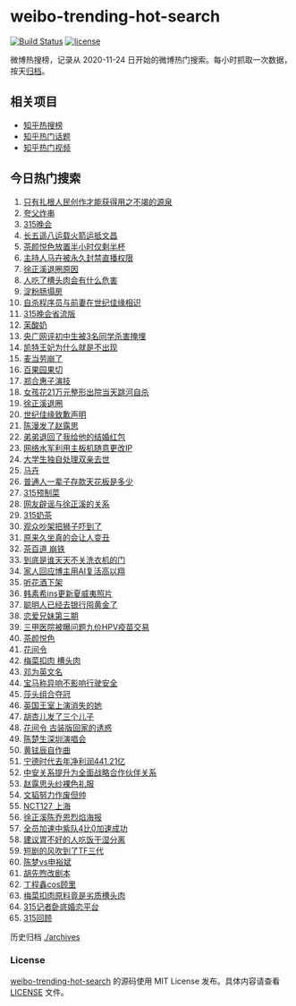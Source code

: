 # weibo-trending-hot-search

[![Build Status](https://github.com/justjavac/weibo-trending-hot-search/workflows/ci/badge.svg?branch=master)](https://github.com/justjavac/weibo-trending-hot-search/actions)
[![license](https://img.shields.io/github/license/justjavac/weibo-trending-hot-search)](https://github.com/justjavac/weibo-trending-hot-search/blob/master/LICENSE)

微博热搜榜，记录从 2020-11-24 日开始的微博热门搜索。每小时抓取一次数据，按天[归档](./archives)。

## 相关项目

- [知乎热搜榜](https://github.com/justjavac/zhihu-trending-top-search)
- [知乎热门话题](https://github.com/justjavac/zhihu-trending-hot-questions)
- [知乎热门视频](https://github.com/justjavac/zhihu-trending-hot-video)

## 今日热门搜索

<!-- BEGIN -->
<!-- 最后更新时间 Sat Mar 16 2024 03:11:35 GMT+0800 (China Standard Time) -->

1. [只有扎根人民创作才能获得用之不竭的源泉](https://s.weibo.com//weibo?q=%23%E5%8F%AA%E6%9C%89%E6%89%8E%E6%A0%B9%E4%BA%BA%E6%B0%91%E5%88%9B%E4%BD%9C%E6%89%8D%E8%83%BD%E8%8E%B7%E5%BE%97%E7%94%A8%E4%B9%8B%E4%B8%8D%E7%AB%AD%E7%9A%84%E6%BA%90%E6%B3%89%23&Refer=new_time)
1. [夸父炸串](https://s.weibo.com//weibo?q=%E5%A4%B8%E7%88%B6%E7%82%B8%E4%B8%B2&t=31&band_rank=2&Refer=top)
1. [315晚会](https://s.weibo.com//weibo?q=%23315%E6%99%9A%E4%BC%9A%23&t=31&band_rank=1&Refer=top)
1. [长五遥八运载火箭运抵文昌](https://s.weibo.com//weibo?q=%23%E9%95%BF%E4%BA%94%E9%81%A5%E5%85%AB%E8%BF%90%E8%BD%BD%E7%81%AB%E7%AE%AD%E8%BF%90%E6%8A%B5%E6%96%87%E6%98%8C%23&t=31&band_rank=3&Refer=top)
1. [茶颜悦色放置半小时仅剩半杯](https://s.weibo.com//weibo?q=%23%E8%8C%B6%E9%A2%9C%E6%82%A6%E8%89%B2%E6%94%BE%E7%BD%AE%E5%8D%8A%E5%B0%8F%E6%97%B6%E4%BB%85%E5%89%A9%E5%8D%8A%E6%9D%AF%23&t=31&band_rank=5&Refer=top)
1. [主持人马卉被永久封禁直播权限](https://s.weibo.com//weibo?q=%23%E4%B8%BB%E6%8C%81%E4%BA%BA%E9%A9%AC%E5%8D%89%E8%A2%AB%E6%B0%B8%E4%B9%85%E5%B0%81%E7%A6%81%E7%9B%B4%E6%92%AD%E6%9D%83%E9%99%90%23&t=31&band_rank=8&Refer=top)
1. [徐正溪退圈原因](https://s.weibo.com//weibo?q=%23%E5%BE%90%E6%AD%A3%E6%BA%AA%E9%80%80%E5%9C%88%E5%8E%9F%E5%9B%A0%23&t=31&band_rank=6&Refer=top)
1. [人吃了槽头肉会有什么危害](https://s.weibo.com//weibo?q=%23%E4%BA%BA%E5%90%83%E4%BA%86%E6%A7%BD%E5%A4%B4%E8%82%89%E4%BC%9A%E6%9C%89%E4%BB%80%E4%B9%88%E5%8D%B1%E5%AE%B3%23&t=31&band_rank=24&Refer=top)
1. [淀粉肠塌房](https://s.weibo.com//weibo?q=%E6%B7%80%E7%B2%89%E8%82%A0%E5%A1%8C%E6%88%BF&t=31&band_rank=7&Refer=top)
1. [自杀程序员与前妻在世纪佳缘相识](https://s.weibo.com//weibo?q=%23%E8%87%AA%E6%9D%80%E7%A8%8B%E5%BA%8F%E5%91%98%E4%B8%8E%E5%89%8D%E5%A6%BB%E5%9C%A8%E4%B8%96%E7%BA%AA%E4%BD%B3%E7%BC%98%E7%9B%B8%E8%AF%86%23&t=31&band_rank=11&Refer=top)
1. [315晚会省流版](https://s.weibo.com//weibo?q=%23315%E6%99%9A%E4%BC%9A%E7%9C%81%E6%B5%81%E7%89%88%23&t=31&band_rank=21&Refer=top)
1. [茉酸奶](https://s.weibo.com//weibo?q=%E8%8C%89%E9%85%B8%E5%A5%B6&t=31&band_rank=4&Refer=top)
1. [央广网评初中生被3名同学杀害掩埋](https://s.weibo.com//weibo?q=%23%E5%A4%AE%E5%B9%BF%E7%BD%91%E8%AF%84%E5%88%9D%E4%B8%AD%E7%94%9F%E8%A2%AB3%E5%90%8D%E5%90%8C%E5%AD%A6%E6%9D%80%E5%AE%B3%E6%8E%A9%E5%9F%8B%23&t=31&band_rank=12&Refer=top)
1. [凯特王妃为什么就是不出现](https://s.weibo.com//weibo?q=%23%E5%87%AF%E7%89%B9%E7%8E%8B%E5%A6%83%E4%B8%BA%E4%BB%80%E4%B9%88%E5%B0%B1%E6%98%AF%E4%B8%8D%E5%87%BA%E7%8E%B0%23&t=31&band_rank=29&Refer=top)
1. [麦当劳崩了](https://s.weibo.com//weibo?q=%E9%BA%A6%E5%BD%93%E5%8A%B3%E5%B4%A9%E4%BA%86&t=31&band_rank=9&Refer=top)
1. [百果园果切](https://s.weibo.com//weibo?q=%E7%99%BE%E6%9E%9C%E5%9B%AD%E6%9E%9C%E5%88%87&t=31&band_rank=17&Refer=top)
1. [郑合惠子演技](https://s.weibo.com//weibo?q=%E9%83%91%E5%90%88%E6%83%A0%E5%AD%90%E6%BC%94%E6%8A%80&t=31&band_rank=16&Refer=top)
1. [女孩花21万元整形出院当天跳河自杀](https://s.weibo.com//weibo?q=%23%E5%A5%B3%E5%AD%A9%E8%8A%B121%E4%B8%87%E5%85%83%E6%95%B4%E5%BD%A2%E5%87%BA%E9%99%A2%E5%BD%93%E5%A4%A9%E8%B7%B3%E6%B2%B3%E8%87%AA%E6%9D%80%23&t=31&band_rank=37&Refer=top)
1. [徐正溪退圈](https://s.weibo.com//weibo?q=%23%E5%BE%90%E6%AD%A3%E6%BA%AA%E9%80%80%E5%9C%88%23&t=31&band_rank=13&Refer=top)
1. [世纪佳缘致歉声明](https://s.weibo.com//weibo?q=%23%E4%B8%96%E7%BA%AA%E4%BD%B3%E7%BC%98%E8%87%B4%E6%AD%89%E5%A3%B0%E6%98%8E%23&t=31&band_rank=20&Refer=top)
1. [陈漫发了赵露思](https://s.weibo.com//weibo?q=%23%E9%99%88%E6%BC%AB%E5%8F%91%E4%BA%86%E8%B5%B5%E9%9C%B2%E6%80%9D%23&t=31&band_rank=20&Refer=top)
1. [弟弟退回了我给他的结婚红包](https://s.weibo.com//weibo?q=%23%E5%BC%9F%E5%BC%9F%E9%80%80%E5%9B%9E%E4%BA%86%E6%88%91%E7%BB%99%E4%BB%96%E7%9A%84%E7%BB%93%E5%A9%9A%E7%BA%A2%E5%8C%85%23&t=31&band_rank=32&Refer=top)
1. [网络水军利用主板机随意更改IP](https://s.weibo.com//weibo?q=%23%E7%BD%91%E7%BB%9C%E6%B0%B4%E5%86%9B%E5%88%A9%E7%94%A8%E4%B8%BB%E6%9D%BF%E6%9C%BA%E9%9A%8F%E6%84%8F%E6%9B%B4%E6%94%B9IP%23&t=31&band_rank=27&Refer=top)
1. [大学生独自处理双亲去世](https://s.weibo.com//weibo?q=%E5%A4%A7%E5%AD%A6%E7%94%9F%E7%8B%AC%E8%87%AA%E5%A4%84%E7%90%86%E5%8F%8C%E4%BA%B2%E5%8E%BB%E4%B8%96&t=31&band_rank=23&Refer=top)
1. [马卉](https://s.weibo.com//weibo?q=%E9%A9%AC%E5%8D%89&t=31&band_rank=35&Refer=top)
1. [普通人一辈子存款天花板是多少](https://s.weibo.com//weibo?q=%23%E6%99%AE%E9%80%9A%E4%BA%BA%E4%B8%80%E8%BE%88%E5%AD%90%E5%AD%98%E6%AC%BE%E5%A4%A9%E8%8A%B1%E6%9D%BF%E6%98%AF%E5%A4%9A%E5%B0%91%23&t=31&band_rank=24&Refer=top)
1. [315预制菜](https://s.weibo.com//weibo?q=315%E9%A2%84%E5%88%B6%E8%8F%9C&t=31&band_rank=26&Refer=top)
1. [网友辟谣与徐正溪的关系](https://s.weibo.com//weibo?q=%23%E7%BD%91%E5%8F%8B%E8%BE%9F%E8%B0%A3%E4%B8%8E%E5%BE%90%E6%AD%A3%E6%BA%AA%E7%9A%84%E5%85%B3%E7%B3%BB%23&t=31&band_rank=36&Refer=top)
1. [315奶茶](https://s.weibo.com//weibo?q=315%E5%A5%B6%E8%8C%B6&t=31&band_rank=15&Refer=top)
1. [观众吵架把狮子吓到了](https://s.weibo.com//weibo?q=%E8%A7%82%E4%BC%97%E5%90%B5%E6%9E%B6%E6%8A%8A%E7%8B%AE%E5%AD%90%E5%90%93%E5%88%B0%E4%BA%86&t=31&band_rank=48&Refer=top)
1. [原来久坐真的会让人变丑](https://s.weibo.com//weibo?q=%23%E5%8E%9F%E6%9D%A5%E4%B9%85%E5%9D%90%E7%9C%9F%E7%9A%84%E4%BC%9A%E8%AE%A9%E4%BA%BA%E5%8F%98%E4%B8%91%23&t=31&band_rank=22&Refer=top)
1. [茶百道 崩铁](https://s.weibo.com//weibo?q=%E8%8C%B6%E7%99%BE%E9%81%93%20%E5%B4%A9%E9%93%81&t=31&band_rank=31&Refer=top)
1. [到底是谁天天不关洗衣机的门](https://s.weibo.com//weibo?q=%E5%88%B0%E5%BA%95%E6%98%AF%E8%B0%81%E5%A4%A9%E5%A4%A9%E4%B8%8D%E5%85%B3%E6%B4%97%E8%A1%A3%E6%9C%BA%E7%9A%84%E9%97%A8&t=31&band_rank=50&Refer=top)
1. [家人回应博主用AI复活高以翔](https://s.weibo.com//weibo?q=%23%E5%AE%B6%E4%BA%BA%E5%9B%9E%E5%BA%94%E5%8D%9A%E4%B8%BB%E7%94%A8AI%E5%A4%8D%E6%B4%BB%E9%AB%98%E4%BB%A5%E7%BF%94%23&t=31&band_rank=33&Refer=top)
1. [听花酒下架](https://s.weibo.com//weibo?q=%23%E5%90%AC%E8%8A%B1%E9%85%92%E4%B8%8B%E6%9E%B6%23&t=31&band_rank=19&Refer=top)
1. [韩素希ins更新夏威夷照片](https://s.weibo.com//weibo?q=%23%E9%9F%A9%E7%B4%A0%E5%B8%8Cins%E6%9B%B4%E6%96%B0%E5%A4%8F%E5%A8%81%E5%A4%B7%E7%85%A7%E7%89%87%23&t=31&band_rank=39&Refer=top)
1. [聪明人已经去银行囤黄金了](https://s.weibo.com//weibo?q=%23%E8%81%AA%E6%98%8E%E4%BA%BA%E5%B7%B2%E7%BB%8F%E5%8E%BB%E9%93%B6%E8%A1%8C%E5%9B%A4%E9%BB%84%E9%87%91%E4%BA%86%23&t=31&band_rank=42&Refer=top)
1. [恋爱兄妹第三期](https://s.weibo.com//weibo?q=%23%E6%81%8B%E7%88%B1%E5%85%84%E5%A6%B9%E7%AC%AC%E4%B8%89%E6%9C%9F%23&t=31&band_rank=44&Refer=top)
1. [三甲医院被曝问题九价HPV疫苗交易](https://s.weibo.com//weibo?q=%23%E4%B8%89%E7%94%B2%E5%8C%BB%E9%99%A2%E8%A2%AB%E6%9B%9D%E9%97%AE%E9%A2%98%E4%B9%9D%E4%BB%B7HPV%E7%96%AB%E8%8B%97%E4%BA%A4%E6%98%93%23&t=31&band_rank=14&Refer=top)
1. [茶颜悦色](https://s.weibo.com//weibo?q=%E8%8C%B6%E9%A2%9C%E6%82%A6%E8%89%B2&t=31&band_rank=10&Refer=top)
1. [花间令](https://s.weibo.com//weibo?q=%E8%8A%B1%E9%97%B4%E4%BB%A4&t=31&band_rank=50&Refer=top)
1. [梅菜扣肉 槽头肉](https://s.weibo.com//weibo?q=%E6%A2%85%E8%8F%9C%E6%89%A3%E8%82%89%20%E6%A7%BD%E5%A4%B4%E8%82%89&t=31&band_rank=23&Refer=top)
1. [邓为英文名](https://s.weibo.com//weibo?q=%23%E9%82%93%E4%B8%BA%E8%8B%B1%E6%96%87%E5%90%8D%23&t=31&band_rank=35&Refer=top)
1. [宝马称异响不影响行驶安全](https://s.weibo.com//weibo?q=%23%E5%AE%9D%E9%A9%AC%E7%A7%B0%E5%BC%82%E5%93%8D%E4%B8%8D%E5%BD%B1%E5%93%8D%E8%A1%8C%E9%A9%B6%E5%AE%89%E5%85%A8%23&t=31&band_rank=46&Refer=top)
1. [莎头组合夺冠](https://s.weibo.com//weibo?q=%23%E8%8E%8E%E5%A4%B4%E7%BB%84%E5%90%88%E5%A4%BA%E5%86%A0%23&t=31&band_rank=30&Refer=top)
1. [英国王室上演消失的她](https://s.weibo.com//weibo?q=%23%E8%8B%B1%E5%9B%BD%E7%8E%8B%E5%AE%A4%E4%B8%8A%E6%BC%94%E6%B6%88%E5%A4%B1%E7%9A%84%E5%A5%B9%23&t=31&band_rank=45&Refer=top)
1. [胡杏儿发了三个儿子](https://s.weibo.com//weibo?q=%23%E8%83%A1%E6%9D%8F%E5%84%BF%E5%8F%91%E4%BA%86%E4%B8%89%E4%B8%AA%E5%84%BF%E5%AD%90%23&t=31&band_rank=18&Refer=top)
1. [花间令 古装版回家的诱惑](https://s.weibo.com//weibo?q=%E8%8A%B1%E9%97%B4%E4%BB%A4%20%E5%8F%A4%E8%A3%85%E7%89%88%E5%9B%9E%E5%AE%B6%E7%9A%84%E8%AF%B1%E6%83%91&t=31&band_rank=33&Refer=top)
1. [陈楚生深圳演唱会](https://s.weibo.com//weibo?q=%23%E9%99%88%E6%A5%9A%E7%94%9F%E6%B7%B1%E5%9C%B3%E6%BC%94%E5%94%B1%E4%BC%9A%23&t=31&band_rank=48&Refer=top)
1. [黄铉辰自作曲](https://s.weibo.com//weibo?q=%E9%BB%84%E9%93%89%E8%BE%B0%E8%87%AA%E4%BD%9C%E6%9B%B2&t=31&band_rank=47&Refer=top)
1. [宁德时代去年净利润441.21亿](https://s.weibo.com//weibo?q=%23%E5%AE%81%E5%BE%B7%E6%97%B6%E4%BB%A3%E5%8E%BB%E5%B9%B4%E5%87%80%E5%88%A9%E6%B6%A6441.21%E4%BA%BF%23&t=31&band_rank=40&Refer=top)
1. [中安关系提升为全面战略合作伙伴关系](https://s.weibo.com//weibo?q=%23%E4%B8%AD%E5%AE%89%E5%85%B3%E7%B3%BB%E6%8F%90%E5%8D%87%E4%B8%BA%E5%85%A8%E9%9D%A2%E6%88%98%E7%95%A5%E5%90%88%E4%BD%9C%E4%BC%99%E4%BC%B4%E5%85%B3%E7%B3%BB%23&Refer=new_time)
1. [赵露思头纱裸色礼服](https://s.weibo.com//weibo?q=%23%E8%B5%B5%E9%9C%B2%E6%80%9D%E5%A4%B4%E7%BA%B1%E8%A3%B8%E8%89%B2%E7%A4%BC%E6%9C%8D%23&t=31&band_rank=28&Refer=top)
1. [文韬努力作废但帅](https://s.weibo.com//weibo?q=%23%E6%96%87%E9%9F%AC%E5%8A%AA%E5%8A%9B%E4%BD%9C%E5%BA%9F%E4%BD%86%E5%B8%85%23&t=31&band_rank=41&Refer=top)
1. [NCT127 上海](https://s.weibo.com//weibo?q=NCT127%20%E4%B8%8A%E6%B5%B7&t=31&band_rank=44&Refer=top)
1. [徐正溪陈乔恩烈焰海报](https://s.weibo.com//weibo?q=%23%E5%BE%90%E6%AD%A3%E6%BA%AA%E9%99%88%E4%B9%94%E6%81%A9%E7%83%88%E7%84%B0%E6%B5%B7%E6%8A%A5%23&t=31&band_rank=25&Refer=top)
1. [全员加速中紫队4比0加速成功](https://s.weibo.com//weibo?q=%23%E5%85%A8%E5%91%98%E5%8A%A0%E9%80%9F%E4%B8%AD%E7%B4%AB%E9%98%9F4%E6%AF%940%E5%8A%A0%E9%80%9F%E6%88%90%E5%8A%9F%23&t=31&band_rank=43&Refer=top)
1. [建议胃不好的人吃饭干湿分离](https://s.weibo.com//weibo?q=%23%E5%BB%BA%E8%AE%AE%E8%83%83%E4%B8%8D%E5%A5%BD%E7%9A%84%E4%BA%BA%E5%90%83%E9%A5%AD%E5%B9%B2%E6%B9%BF%E5%88%86%E7%A6%BB%23&t=31&band_rank=38&Refer=top)
1. [短剧的风吹到了TF三代](https://s.weibo.com//weibo?q=%23%E7%9F%AD%E5%89%A7%E7%9A%84%E9%A3%8E%E5%90%B9%E5%88%B0%E4%BA%86TF%E4%B8%89%E4%BB%A3%23&t=31&band_rank=34&Refer=top)
1. [陈梦vs申裕斌](https://s.weibo.com//weibo?q=%23%E9%99%88%E6%A2%A6vs%E7%94%B3%E8%A3%95%E6%96%8C%23&t=31&band_rank=28&Refer=top)
1. [胡先煦改剧本](https://s.weibo.com//weibo?q=%23%E8%83%A1%E5%85%88%E7%85%A6%E6%94%B9%E5%89%A7%E6%9C%AC%23&t=31&band_rank=36&Refer=top)
1. [丁程鑫cos顾里](https://s.weibo.com//weibo?q=%23%E4%B8%81%E7%A8%8B%E9%91%ABcos%E9%A1%BE%E9%87%8C%23&t=31&band_rank=46&Refer=top)
1. [梅菜扣肉原料竟是劣质槽头肉](https://s.weibo.com//weibo?q=%23%E6%A2%85%E8%8F%9C%E6%89%A3%E8%82%89%E5%8E%9F%E6%96%99%E7%AB%9F%E6%98%AF%E5%8A%A3%E8%B4%A8%E6%A7%BD%E5%A4%B4%E8%82%89%23&t=31&band_rank=47&Refer=top)
1. [315记者卧底婚恋平台](https://s.weibo.com//weibo?q=%23315%E8%AE%B0%E8%80%85%E5%8D%A7%E5%BA%95%E5%A9%9A%E6%81%8B%E5%B9%B3%E5%8F%B0%23&t=31&band_rank=48&Refer=top)
1. [315回顾](https://s.weibo.com//weibo?q=315%E5%9B%9E%E9%A1%BE&t=31&band_rank=49&Refer=top)

<!-- END -->

历史归档 [./archives](./archives)

### License

[weibo-trending-hot-search](https://github.com/justjavac/weibo-trending-hot-search) 的源码使用 MIT License
发布。具体内容请查看 [LICENSE](./LICENSE) 文件。
